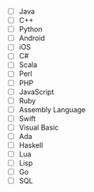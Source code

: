 - [ ] Java
- [ ] C++
- [ ] Python
- [ ] Android
- [ ] iOS
- [ ] C#
- [ ] Scala
- [ ] Perl
- [ ] PHP
- [ ] JavaScript
- [ ] Ruby
- [ ] Assembly Language
- [ ] Swift
- [ ] Visual Basic
- [ ] Ada
- [ ] Haskell
- [ ] Lua
- [ ] Lisp
- [ ] Go
- [ ] SQL
